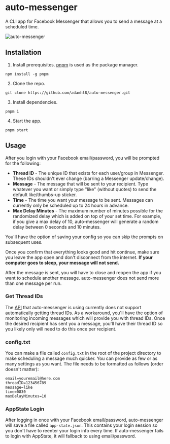 # auto-messenger

A CLI app for Facebook Messenger that allows you to send a message at a scheduled time.

![auto-messenger](https://user-images.githubusercontent.com/1844269/126891589-b6537367-4238-4bdf-96f3-b3fade15d62b.png)

## Installation

1. Install prerequisites. [pnpm](https://pnpm.io) is used as the package manager.

```
npm install -g pnpm
```

2. Clone the repo.

```
git clone https://github.com/adamhl8/auto-messenger.git
```

3. Install dependencies.

```
pnpm i
```

4. Start the app.

```
pnpm start
```

## Usage

After you login with your Facebook email/password, you will be prompted for the following:

- **Thread ID** - The unique ID that exists for each user/group in Messenger. These IDs shouldn't ever change (barring a Messenger update/change).
- **Message** - The message that will be sent to your recipient. Type whatever you want or simply type "like" (without quotes) to send the default like/thumbs-up sticker.
- **Time** - The time you want your message to be sent. Messages can currently only be scheduled up to 24 hours in advance.
- **Max Delay Minutes** - The maximum number of minutes possible for the randomized delay which is added on top of your set time. For example, if you give a max delay of 10, auto-messenger will generate a random delay between 0 seconds and 10 minutes.

You'll have the option of saving your config so you can skip the prompts on subsequent uses.

Once you confirm that everything looks good and hit continue, make sure you leave the app open and don't disconnect from the internet.
**If your computer goes to sleep, your message will not send.**

After the message is sent, you will have to close and reopen the app if you want to schedule another message. auto-messenger does not send more than one message per run.

### Get Thread IDs

The [API](https://github.com/makiprogrammer/ts-messenger-api) that auto-messenger is using currently does not support automatically getting thread IDs. As a workaround, you'll have the option of monitoring incoming messages which will provide you with thread IDs. Once the desired recipient has sent you a message, you'll have their thread ID so you likely only will need to do this once per recipient.

### config.txt

You can make a file called `config.txt` in the root of the project directory to make scheduling a message much quicker. You can provide as few or as many settings as you want. The file needs to be formatted as follows (order doesn't matter):

```
email=youremail@here.com
threadID=123456789
message=like
time=0830
maxDelayMinutes=10
```

### AppState Login

After logging in once with your Facebook email/password, auto-messenger will save a file called `app-state.json`. This contains your login session so you don't have to reenter your login info every time. If auto-messenger fails to login with AppState, it will fallback to using email/password.
